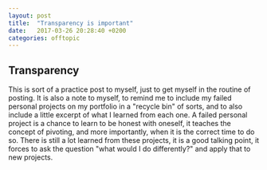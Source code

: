 ```yaml
---
layout: post
title:  "Transparency is important"
date:   2017-03-26 20:28:40 +0200
categories: offtopic
---
```


## Transparency

This is sort of a practice post to myself, just to get myself in the routine of posting. It is also a note to myself, to remind me to include my failed personal projects on my portfolio in a "recycle bin" of sorts, and to also include a little excerpt of what I learned from each one. A failed personal project is a chance to learn to be honest with oneself, it teaches the concept of pivoting, and more importantly, when it is the correct time to do so. There is still a lot learned from these projects, it is a good talking point, it forces to ask the question "what would I do differently?" and apply that to new projects. 